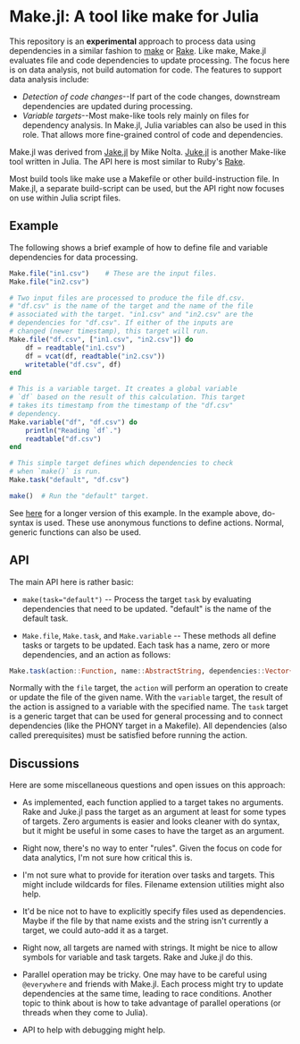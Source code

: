 # Make.jl: A tool like make for Julia

This repository is an **experimental** approach to process data using
dependencies in a similar fashion to
[make](https://en.wikipedia.org/wiki/Makefile) or
[Rake](http://docs.seattlerb.org/rake/). Like make, Make.jl evaluates file and
code dependencies to update processing. The focus here is on data analysis, not
build automation for code. The features to support data analysis include:

- *Detection of code changes*--If part of the code changes, downstream 
  dependencies are updated during processing.
- *Variable targets*--Most make-like tools rely mainly on files for 
  dependency analysis. In Make.jl, Julia variables can also be used
  in this role. That allows more fine-grained control of code and dependencies. 
 
Make.jl was derived from [Jake.jl](https://github.com/nolta/Jake.jl) by Mike
Nolta. [Juke.jl](https://github.com/kshramt/Juke.jl) is another Make-like tool
written in Julia. The API here is most similar to Ruby's
[Rake](http://docs.seattlerb.org/rake/).

Most build tools like make use a Makefile or other build-instruction file. In
Make.jl, a separate build-script can be used, but the API right now focuses on
use within Julia script files.

## Example

The following shows a brief example of how to define file and variable 
dependencies for data processing.

```julia
Make.file("in1.csv")    # These are the input files.
Make.file("in2.csv")

# Two input files are processed to produce the file df.csv.
# "df.csv" is the name of the target and the name of the file
# associated with the target. "in1.csv" and "in2.csv" are the 
# dependencies for "df.csv". If either of the inputs are 
# changed (newer timestamp), this target will run.
Make.file("df.csv", ["in1.csv", "in2.csv"]) do 
    df = readtable("in1.csv")
    df = vcat(df, readtable("in2.csv"))
    writetable("df.csv", df) 
end

# This is a variable target. It creates a global variable
# `df` based on the result of this calculation. This target
# takes its timestamp from the timestamp of the "df.csv" 
# dependency.
Make.variable("df", "df.csv") do 
    println("Reading `df`.")
    readtable("df.csv")
end

# This simple target defines which dependencies to check
# when `make()` is run.
Make.task("default", "df.csv")

make()  # Run the "default" target.
```

See [here](https://github.com/tshort/Make.jl/blob/master/test/runtests.jl) for a
longer version of this example. In the example above, do-syntax is used. These
use anonymous functions to define actions. Normal, generic functions can also be 
used.

## API 

The main API here is rather basic:

* `make(task="default")` -- Process the target `task` by evaluating dependencies
  that need to be updated. "default" is the name of the default task.

* `Make.file`, `Make.task`, and `Make.variable` -- These methods all define
  tasks or targets to be updated. Each task has a name, zero or more
  dependencies, and an action as follows:
    
```julia 
Make.task(action::Function, name::AbstractString, dependencies::Vector{AbstractString})
```
Normally with the `file` target, the `action` will perform an operation to create
or update the file of the given name. With the `variable` target, the result
of the action is assigned to a variable with the specified name. The `task`
target is a generic target that can be used for general processing and to 
connect dependencies (like the PHONY target in a Makefile). All dependencies
(also called prerequisites) must be satisfied before running the action.

## Discussions

Here are some miscellaneous questions and open issues on this approach:

- As implemented, each function applied to a target takes no arguments. Rake
  and Juke.jl pass the target as an argument at least for some types of targets.
  Zero arguments is easier and looks cleaner with do syntax, but it might be
  useful in some cases to have the target as an argument.
  
- Right now, there's no way to enter "rules". Given the focus on code for data
  analytics, I'm not sure how critical this is.
  
- I'm not sure what to provide for iteration over tasks and targets. This 
  might include wildcards for files. Filename extension utilities might also
  help.

- It'd be nice not to have to explicitly specify files used as dependencies. 
  Maybe if the file by that name exists and the string isn't currently a target,
  we could auto-add it as a target.
  
- Right now, all targets are named with strings. It might be nice to allow
  symbols for variable and task targets. Rake and Juke.jl do this.

- Parallel operation may be tricky. One may have to be careful using 
  `@everywhere` and friends with Make.jl. Each process might try to update 
  dependencies at the same time, leading to race conditions. Another topic to
  think about is how to take advantage of parallel operations (or threads when 
  they come to Julia). 
  
- API to help with debugging might help.
    

  

